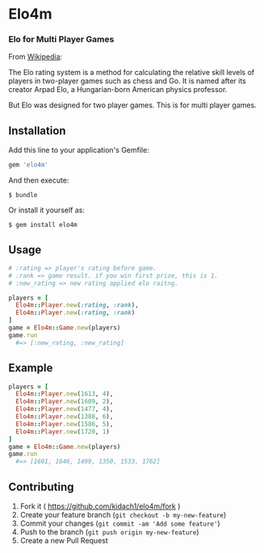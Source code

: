 # Elo4m

### Elo for Multi Player Games

From [Wikipedia](http://en.wikipedia.org/wiki/Elo_rating_system):

The Elo rating system is a method for calculating the relative skill levels of
players in two-player games such as chess and Go. It is named after its creator
Arpad Elo, a Hungarian-born American physics professor.

But Elo was designed for two player games.
This is for multi player games.

## Installation

Add this line to your application's Gemfile:

```ruby
gem 'elo4m'
```

And then execute:

    $ bundle

Or install it yourself as:

    $ gem install elo4m

## Usage

```ruby
# :rating => player's rating before game.
# :rank => game result. if you win first prize, this is 1.
# :new_rating => new rating applied elo raitng.

players = [
  Elo4m::Player.new(:rating, :rank),
  Elo4m::Player.new(:rating, :rank)
]
game = Elo4m::Game.new(players)
game.run
  #=> [:new_rating, :new_rating]  
```

## Example

```ruby
players = [
  Elo4m::Player.new(1613, 4),
  Elo4m::Player.new(1609, 2),
  Elo4m::Player.new(1477, 4),
  Elo4m::Player.new(1388, 6),
  Elo4m::Player.new(1586, 5),
  Elo4m::Player.new(1720, 1)
]
game = Elo4m::Game.new(players)
game.run
  #=> [1601, 1646, 1499, 1350, 1533, 1762]  
```

## Contributing

1. Fork it ( https://github.com/kidach1/elo4m/fork )
2. Create your feature branch (`git checkout -b my-new-feature`)
3. Commit your changes (`git commit -am 'Add some feature'`)
4. Push to the branch (`git push origin my-new-feature`)
5. Create a new Pull Request
